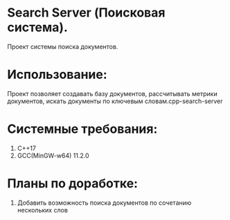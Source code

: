# Search Server (Поисковая система).

Проект системы поиска документов.

# Использование:

Проект позволяет создавать базу документов, рассчитывать метрики документов, искать документы по ключевым словам.cpp-search-server

# Системные требования:

1. С++17
2. GCC(MinGW-w64) 11.2.0

# Планы по доработке:

1. Добавить возможность поиска документов по сочетанию нескольких слов
